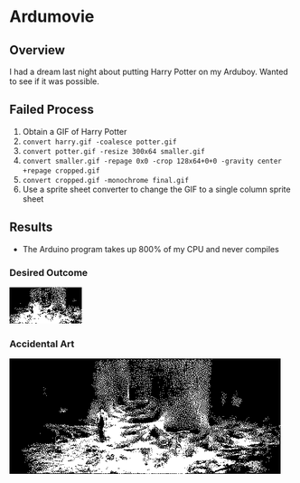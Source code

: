 # Ardumovie
## Overview
I had a dream last night about putting Harry Potter on my Arduboy. Wanted to see if it was possible.

## Failed Process
1. Obtain a GIF of Harry Potter
1. `convert harry.gif -coalesce potter.gif`
1. `convert potter.gif -resize 300x64 smaller.gif`
1. `convert smaller.gif -repage 0x0 -crop 128x64+0+0 -gravity center +repage cropped.gif`
1. `convert cropped.gif -monochrome final.gif`
1. Use a sprite sheet converter to change the GIF to a single column sprite sheet

## Results
- The Arduino program takes up 800% of my CPU and never compiles

### Desired Outcome
![Desired Outcome](art/gif/dev/final_128x64.gif)

### Accidental Art
![Art](art/gif/dev/art.gif)
